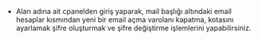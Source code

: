 * Alan adına ait cpanelden giriş yaparak, mail başlığı altındaki email hesaplar kısmından yeni bir email açma varolanı kapatma, kotasını ayarlamak şifre oluşturmak ve şifre değiştirme işlemlerini yapabilirsiniz.



